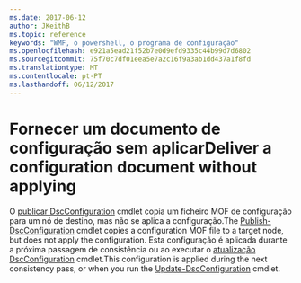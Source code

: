 ```yaml
---
ms.date: 2017-06-12
author: JKeithB
ms.topic: reference
keywords: "WMF, o powershell, o programa de configuração"
ms.openlocfilehash: e921a5ead21f52b7e0d9efd9335c44b99d7d6802
ms.sourcegitcommit: 75f70c7df01eea5e7a2c16f9a3ab1dd437a1f8fd
ms.translationtype: MT
ms.contentlocale: pt-PT
ms.lasthandoff: 06/12/2017
---
```

# <a name="deliver-a-configuration-document-without-applying"></a><span data-ttu-id="cff8f-102">Fornecer um documento de configuração sem aplicar</span><span class="sxs-lookup"><span data-stu-id="cff8f-102">Deliver a configuration document without applying</span></span>

<span data-ttu-id="cff8f-103">O [publicar DscConfiguration](https://technet.microsoft.com/library/mt517875.aspx) cmdlet copia um ficheiro MOF de configuração para um nó de destino, mas não se aplica a configuração.</span><span class="sxs-lookup"><span data-stu-id="cff8f-103">The [Publish-DscConfiguration](https://technet.microsoft.com/library/mt517875.aspx) cmdlet copies a configuration MOF file to a target node, but does not apply the configuration.</span></span> <span data-ttu-id="cff8f-104">Esta configuração é aplicada durante a próxima passagem de consistência ou ao executar o [atualização DscConfiguration](https://technet.microsoft.com/library/mt143541.aspx) cmdlet.</span><span class="sxs-lookup"><span data-stu-id="cff8f-104">This configuration is applied during the next consistency pass, or when you run the [Update-DscConfiguration](https://technet.microsoft.com/library/mt143541.aspx) cmdlet.</span></span>

